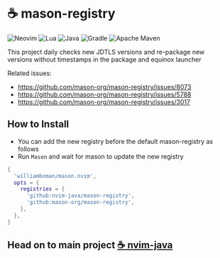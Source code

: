 # :coffee: mason-registry

![Neovim](https://img.shields.io/badge/NeoVim-%2357A143.svg?&style=for-the-badge&logo=neovim&logoColor=white)
![Lua](https://img.shields.io/badge/lua-%232C2D72.svg?style=for-the-badge&logo=lua&logoColor=white)
![Java](https://img.shields.io/badge/java-%23ED8B00.svg?style=for-the-badge&logo=openjdk&logoColor=white)
![Gradle](https://img.shields.io/badge/Gradle-02303A.svg?style=for-the-badge&logo=Gradle&logoColor=white)
![Apache Maven](https://img.shields.io/badge/Apache%20Maven-C71A36?style=for-the-badge&logo=Apache%20Maven&logoColor=white)

This project daily checks new JDTLS versions and re-package new versions without timestamps in the package and equinox launcher

Related issues:

- https://github.com/mason-org/mason-registry/issues/8073
- https://github.com/mason-org/mason-registry/issues/5788
- https://github.com/mason-org/mason-registry/issues/3017

## How to Install

- You can add the new registry before the default mason-registry as follows
- Run `Mason` and wait for mason to update the new registry

```lua
{
  'williamboman/mason.nvim',
  opts = {
    registries = {
      'github:nvim-java/mason-registry',
      'github:mason-org/mason-registry',
    },
  },
}
```

## Head on to main project [:coffee: nvim-java](https://github.com/nvim-java/nvim-java)
